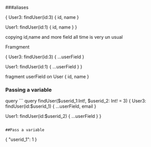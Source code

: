 ###aliases

{
  User3: findUser(id:3) {
    id,
    name
  }
  
  User1: findUser(id:1) {
    id,
    name
  }
}

copying id,name and more field all time is very un usual

Framgment


{
  User3: findUser(id:3) {
   ...userField
  }
  
  User1: findUser(id:1) {
    ...userField
  }
}


fragment userField on User {
  id, name
}


### Passing a variable

query 
    ```
    query findUser($userid_1:Int!, $userid_2: Int! = 3) {
  User3: findUser(id:$userid_1) {
   ...userField,
    email
  }
  
  User1: findUser(id:$userid_2) {
    ...userField
  }
}

```

##Pass a variable 
```
{
  "userid_1": 1
}
```